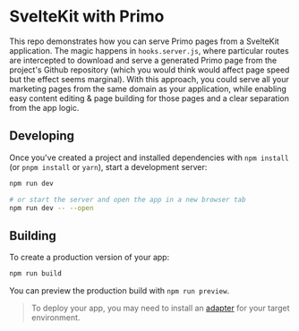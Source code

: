 # SvelteKit with Primo
This repo demonstrates how you can serve Primo pages from a SvelteKit application. The magic happens in `hooks.server.js`, where particular routes are intercepted to download and serve a generated Primo page from the project's Github repository (which you would think would affect page speed but the effect seems marginal). With this approach, you could serve all your marketing pages from the same domain as your application, while enabling easy content editing & page building for those pages and a clear separation from the app logic. 

## Developing

Once you've created a project and installed dependencies with `npm install` (or `pnpm install` or `yarn`), start a development server:

```bash
npm run dev

# or start the server and open the app in a new browser tab
npm run dev -- --open
```

## Building

To create a production version of your app:

```bash
npm run build
```

You can preview the production build with `npm run preview`.

> To deploy your app, you may need to install an [adapter](https://kit.svelte.dev/docs/adapters) for your target environment.
